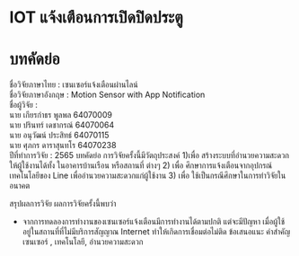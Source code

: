 # IOT แจ้งเตือนการเปิดปิดประตู

# บทคัดย่อ 
ชื่อวิจัยภาษาไทย :  เซนเซอร์แจ้งเตือนผ่านไลน์ <br />
ชื่อวิจัยภาษาอังกฤษ : Motion Sensor with App Notification <br />
ชื่อผู้วิจัย : <br />
นาย เกียรกำธร พูลพล 64070009 <br />
นาย ปรินทร์ เดชากรณ์ 64070064 <br />
นาย อนุวัฒน์ ประสิทธ์ 64070115 <br />
นาย ศุภกร ดาราสุนทโร 64070238 <br />
ปีที่ทำการวิจัย : 2565
บทคัดย่อ การวิจัยครั้งนี้มีวัตถุประสงค์
      1)เพื่อ สร้างระบบที่อำนวยความสะดวกให้ผู้ใช้งานได้ทั้ง ในอาคารบ้านเรือน หรือสถานที่ ต่างๆ 
      2) เพื่อ ศึกษาการแจ้งเตือนจากอุปกรณ์เทคโนโลยีของ Line เพื่ออำนวยความสะดวกแก่ผู้ใช้งาน 
      3) เพื่อ ใช้เป็นกรณีศึกษาในการทำวิจัยในอนาคต

สรุปผลการวิจัย ผลการวิจัยครั้งนี้พบว่า
- จากการทดลองการทำงานของเซนเซอร์แจ้งเตือนมีการทำงานได้ตามปกติ แต่จะมีปัญหา เมื่อผู้ใช้อยู่ในสถานที่ที่ไม่มีบริการสัญญาณ Internet ทำให้เกิดการเชื่อมต่อไม่ติด
ข้อเสนอแนะ 
คำสำคัญ เซนเซอร์ , เทคโนโลยี, อำนวยความสะดวก
